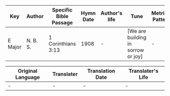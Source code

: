 Key | Author   | Specific Bible Passage     |Hymn Date |Author's life |Tune |Metrical Pattern   |Composer/Source
-- | --------- | ---------------------------|----------|--------------|-----|-------------------|-------------  
E Major |N. B. S. |1 Corinthians 3:13 |1908 |- |[We are building in sorrow or joy] |- |-

Original Language | Translater | Translation Date   | Translater's Life  
----------------- | --------- | --------------------|-------------     
\- |- |- |-
